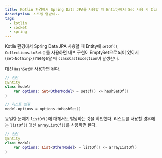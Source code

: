 ```yaml
---
title: Kotlin 환경에서 Spring Data JPA를 사용할 때 Entity에서 Set 사용 시 ClassCastException 문제
description: 스프링 열받네..
tags:
  - kotlin
  - socket
  - spring
---
```


Kotlin 환경에서 Spring Data JPA 사용할 때 Entity에 `setOf()`, `Collections.toSet()`를 사용하면 내부 구현이 EmptySet으로 되어 있어서 (`Set<Nothing>`) merge할 때 `ClassCastException`이 발생한다.

대신 `HashSet`을 사용하면 된다.

```kotlin
// 선언
@Entity
class Model(
    var options: Set<OtherModel> = setOf() -> hashSetOf()
)

// 리스트 변환
model.options = options.toHashSet()
```

동일한 문제가 `listOf()`에 대해서도 발생하는 것을 확인했다. 리스트를 사용할 경우에는 `listOf()` 대신 `arrayListOf()`를 사용하면 된다.

```kotlin
// 선언
@Entity
class Model(
    var options: List<OtherModel> = listOf() -> arrayListOf()
)
```

